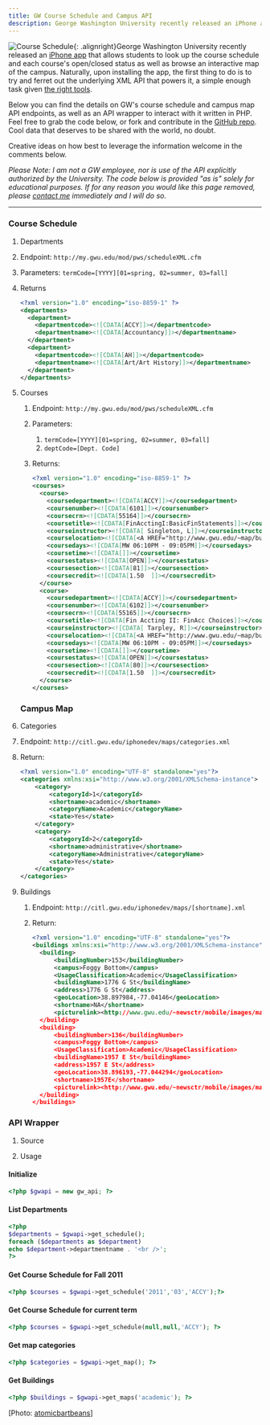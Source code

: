 ```yaml
---
title: GW Course Schedule and Campus API
description: George Washington University recently released an iPhone app that allows students to look up the course schedule and each course's open/closed status as well as browse an interactive map of the campus. Below you can find the details on GW's course schedule and campus map API endpoints, as well as an API wrapper to interact with it written in PHP.
---
```


![Course Schedule](https://ben.balter.com/wp-content/uploads/2011/01/1430289931_beb7ff6428_b-300x225.jpg "Course Schedule"){: .alignright}George Washington University recently released an [iPhone app](https://gwtoday.gwu.edu/app-gw) that allows students to look up the course schedule and each course's open/closed status as well as browse an interactive map of the campus. Naturally, upon installing the app, the first thing to do is to try and ferret out the underlying XML API that powers it, a simple enough task given [the right tools](http://blog.jerodsanto.net/2009/06/sniff-your-iphones-network-traffic/).

Below you can find the details on GW's course schedule and campus map API endpoints, as well as an API wrapper to interact with it written in PHP. Feel free to grab the code below, or fork and contribute in the [GitHub repo](https://github.com/benbalter/GW-API). Cool data that deserves to be shared with the world, no doubt.

Creative ideas on how best to leverage the information welcome in the comments below.

*Please Note: I am not a GW employee, nor is use of the API explicitly authorized by the University. The code below is provided "as is" solely for educational purposes. If for any reason you would like this page removed, please [contact me](https://ben.balter.com/contact/) immediately and I will do so.*

---

### Course Schedule

1. Departments
2. Endpoint: `http://my.gwu.edu/mod/pws/scheduleXML.cfm`
3. Parameters: `termCode=[YYYY][01=spring, 02=summer, 03=fall]`
4. Returns

   ```xml
   <?xml version="1.0" encoding="iso-8859-1" ?>
   <departments>
     <department>
       <departmentcode><![CDATA[ACCY]]></departmentcode>
       <departmentname><![CDATA[Accountancy]]></departmentname>
     </department>
     <department>
       <departmentcode><![CDATA[AH]]></departmentcode>
       <departmentname><![CDATA[Art/Art History]]></departmentname>
     </department>
   </departments>
   ```

5. Courses

   1. Endpoint: `http://my.gwu.edu/mod/pws/scheduleXML.cfm`
   2. Parameters:

      1. `termCode=[YYYY][01=spring, 02=summer, 03=fall]`
      2. `deptCode=[Dept. Code]`

   3. Returns:

      ```xml
      <?xml version="1.0" encoding="iso-8859-1" ?>
      <courses>
        <course>
          <coursedepartment><![CDATA[ACCY]]></coursedepartment>
          <coursenumber><![CDATA[6101]]></coursenumber>
          <coursecrn><![CDATA[55164]]></coursecrn>
          <coursetitle><![CDATA[FinAcctingI:BasicFinStatements]]></coursetitle>
          <courseinstructor><![CDATA[ Singleton, L]]></courseinstructor>
          <courselocation><![CDATA[<A HREF="http://www.gwu.edu/~map/building.cfm?BLDG=DUQUES" target="_blank" >DUQUES</a> 258]]></courselocation>
          <coursedays><![CDATA[MW 06:10PM - 09:05PM]]></coursedays>
          <coursetime><![CDATA[]]></coursetime>
          <coursestatus><![CDATA[OPEN]]></coursestatus>
          <coursesection><![CDATA[81]]></coursesection>
          <coursecredit><![CDATA[1.50  ]]></coursecredit>
        </course>
        <course>
          <coursedepartment><![CDATA[ACCY]]></coursedepartment>
          <coursenumber><![CDATA[6102]]></coursenumber>
          <coursecrn><![CDATA[55165]]></coursecrn>
          <coursetitle><![CDATA[Fin Accting II: FinAcc Choices]]></coursetitle>
          <courseinstructor><![CDATA[ Tarpley, R]]></courseinstructor>
          <courselocation><![CDATA[<A HREF="http://www.gwu.edu/~map/building.cfm?BLDG=DUQUES" target="_blank" >DUQUES</a> 258]]></courselocation>
          <coursedays><![CDATA[MW 06:10PM - 09:05PM]]></coursedays>
          <coursetime><![CDATA[]]></coursetime>
          <coursestatus><![CDATA[OPEN]]></coursestatus>
          <coursesection><![CDATA[80]]></coursesection>
          <coursecredit><![CDATA[1.50  ]]></coursecredit>
        </course>
      </courses>
      ```

   ### Campus Map

6. Categories
7. Endpoint: `http://citl.gwu.edu/iphonedev/maps/categories.xml`
8. Return:

   ```xml
   <?xml version="1.0" encoding="UTF-8" standalone="yes"?>
   <categories xmlns:xsi="http://www.w3.org/2001/XMLSchema-instance">
       <category>
           <categoryId>1</categoryId>
           <shortname>academic</shortname>
           <categoryName>Academic</categoryName>
           <state>Yes</state>
       </category>
       <category>
           <categoryId>2</categoryId>
           <shortname>administrative</shortname>
           <categoryName>Administrative</categoryName>
           <state>Yes</state>
       </category>
   </categories>
   ```

9. Buildings

   1. Endpoint: `http://citl.gwu.edu/iphonedev/maps/[shortname].xml`
   2. Return:

      ```xml
      <?xml version="1.0" encoding="UTF-8" standalone="yes"?>
      <buildings xmlns:xsi="http://www.w3.org/2001/XMLSchema-instance">
        <building>
            <buildingNumber>153</buildingNumber>
            <campus>Foggy Bottom</campus>
            <UsageClassification>Academic</UsageClassification>
            <buildingName>1776 G St</buildingName>
            <address>1776 G St</address>
            <geoLocation>38.897984,-77.04146</geoLocation>
            <shortname>NA</shortname>
            <picturelink><http://www.gwu.edu/~newsctr/mobile/images/maps/1776-G-ST_UP_WLA_2010-6618.jpg></picturelink>
        </building>
        <building>
            <buildingNumber>136</buildingNumber>
            <campus>Foggy Bottom</campus>
            <UsageClassification>Academic</UsageClassification>
            <buildingName>1957 E St</buildingName>
            <address>1957 E St</address>
            <geoLocation>38.896193,-77.044294</geoLocation>
            <shortname>1957E</shortname>
            <picturelink><http://www.gwu.edu/~newsctr/mobile/images/maps/Elliot_School_UP_WLA_2010-3102.jpg></picturelink>
        </building>
      </buildings>
      ```

### API Wrapper

1. Source

<script src="http://gist-it.appspot.com/github/benbalter/GW-API/raw/master/gw-api.php">     </script>

2. Usage

#### Initialize

```php
<?php $gwapi = new gw_api; ?>
```

#### List Departments

```php
<?php
$departments = $gwapi->get_schedule();
foreach ($departments as $department)
echo $department->departmentname . '<br />';
?>
```

#### Get Course Schedule for Fall 2011

```php
<?php $courses = $gwapi->get_schedule('2011','03','ACCY');?>
```

#### Get Course Schedule for current term

```php
<?php $courses = $gwapi->get_schedule(null,null,'ACCY'); ?>
```

#### Get map categories

```php
<?php $categories = $gwapi->get_map(); ?>
```

#### Get Buildings

```php
<?php $buildings = $gwapi->get_maps('academic'); ?>
```

\[Photo: [atomicbartbeans](http://www.flickr.com/photos/atomicbartbeans/1430289931/)]
